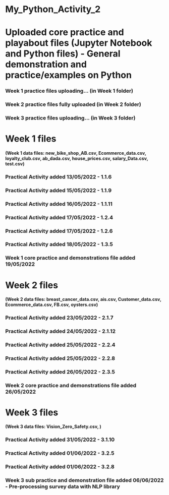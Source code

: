 # My_Python_Activity_2
# Uploaded core practice and playabout files (Jupyter Notebook and Python files) - General demonstration and practice/examples on Python
### Week 1 practice files uploading... (in Week 1 folder)
### Week 2 practice files fully uploaded (in Week 2 folder)
### Week 3 practice files uploading... (in Week 3 folder)

# Week 1 files
#### (Week 1 data files: new_bike_shop_AB.csv, Ecommerce_data.csv, loyalty_club.csv, ab_dada.csv, house_prices.csv, salary_Data.csv, test.csv)
### Practical Activity added 13/05/2022 - 1.1.6
### Practical Activity added 15/05/2022 - 1.1.9
### Practical Activity added 16/05/2022 - 1.1.11
### Practical Activity added 17/05/2022 - 1.2.4
### Practical Activity added 17/05/2022 - 1.2.6
### Practical Activity added 18/05/2022 - 1.3.5
### Week 1 core practice and demonstrations file added 19/05/2022

# Week 2 files
#### (Week 2 data files: breast_cancer_data.csv, ais.csv, Customer_data.csv, Ecommerce_data.csv, FB.csv, oysters.csv)
### Practical Activity added 23/05/2022 - 2.1.7
### Practical Activity added 24/05/2022 - 2.1.12
### Practical Activity added 25/05/2022 - 2.2.4
### Practical Activity added 25/05/2022 - 2.2.8
### Practical Activity added 26/05/2022 - 2.3.5
### Week 2 core practice and demonstrations file added 26/05/2022

# Week 3 files
#### (Week 3 data files: Vision_Zero_Safety.csv, )
### Practical Activity added 31/05/2022 - 3.1.10
### Practical Activity added 01/06/2022 - 3.2.5
### Practical Activity added 01/06/2022 - 3.2.8

### Week 3 sub practice and demonstration file added 06/06/2022 - Pre-processing survey data with NLP library
